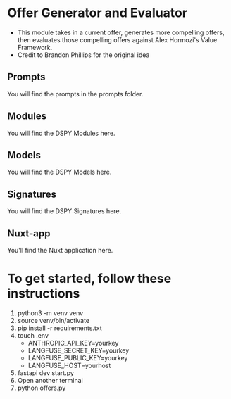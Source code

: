 # Offer Generator and Evaluator
- This module takes in a current offer, generates more compelling offers, then evaluates
those compelling offers against Alex Hormozi's Value Framework.
- Credit to Brandon Phillips for the original idea

## Prompts
You will find the prompts in the prompts folder.

## Modules
You will find the DSPY Modules here.

## Models
You will find the DSPY Models here.

## Signatures
You will find the DSPY Signatures here.

## Nuxt-app
You'll find the Nuxt application here.


# To get started, follow these instructions
1. python3 -m venv venv
2. source venv/bin/activate
3. pip install -r requirements.txt
4. touch .env
    - ANTHROPIC_API_KEY=yourkey
    - LANGFUSE_SECRET_KEY=yourkey
    - LANGFUSE_PUBLIC_KEY=yourkey
    - LANGFUSE_HOST=yourhost
5. fastapi dev start.py
6. Open another terminal
7. python offers.py
